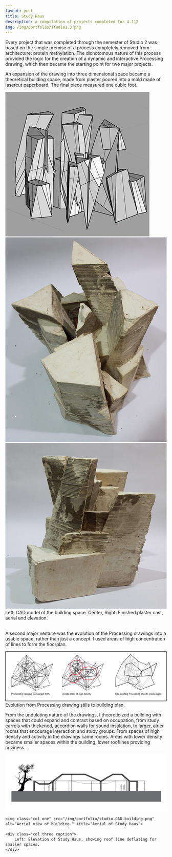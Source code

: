 ```yaml
---
layout: post
title: Study Haus
description: a compilation of projects completed for 4.112
img: /img/portfolio/studio1.3.png
---
```


Every project that was completed through the semester of Studio 2 was based on the simple premise of a process completely removed from architecture: protein methylation. The dichotomous nature of this process provided the logic for the creation of a dynamic and interactive Processing drawing, which then became the starting point for two major projects.

An expansion of the drawing into three dimensional space became a theoretical building space, made from plaster poured into a mold made of lasercut paperboard. The final piece measured one cubic foot. 

<div class="img_row">
	<img class="col one" src="/img/portfolio/studio.CAD.png" alt="CAD Model." title="CAD model of building space."/>
	<img class="col one" src="/img/portfolio/studio1.3.png" alt="Aerial view." title="Aerial view of building space."/>
	<img class="col one" src="/img/portfolio/studio1.1.png" alt="Finished product." title="Elevation of building space."/>
	<div class="col three caption">
		Left: CAD model of the building space. Center, Right: Finished plaster cast, aerial and elevation. 
	</div>
</div>

<br/>

A second major venture was the evolution of the Processing drawings into a usable space, rather than just a concept. I used areas of high concentration of lines to form the floorplan. 

<div class="img_row">
	<img class="col three" src="/img/portfolio/studio.evolution.png" alt="Evolution of building plans." title="Evolution from Processing drawing stills to building plan.">
	<div class="col three caption">
		Evolution from Processing drawing stills to building plan. 
	</div>
</div>
    

From the undulating nature of the drawings, I theoreticized a building with spaces that could expand and contract based on occupation, from study carrels with thickened, accordion walls for sound insulation, to larger, airier rooms that encourage interaction and study groups. From spaces of high density and activity in the drawings came rooms. Areas with lower density became smaller spaces within the building, lower rooflines providing coziness. 

<div class="img_row">
	<img class="col two" src="/img/portfolio/studio.elevation.png" alt="Elevation of building." title="Elevation of Study Haus">
	
	<img class="col one" src="/img/portfolio/studio.CAD.building.png" alt="Aerial view of building." title="Aerial of Study Haus">

	<div class="col three caption">
		Left: Elevation of Study Haus, showing roof line deflating for smaller spaces.
	</div>
</div>